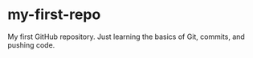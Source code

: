 # my-first-repo
My first GitHub repository. Just learning the basics of Git, commits, and pushing code.
